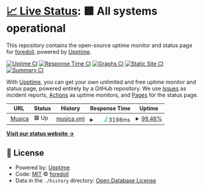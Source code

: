 # [📈 Live Status](https://foredoll.github.io/stuff): <!--live status--> **🟩 All systems operational**

This repository contains the open-source uptime monitor and status page for [foredoll](https://foredoll.github.io/stuff), powered by [Upptime](https://github.com/upptime/upptime).

[![Uptime CI](https://github.com/foredoll/stuff/workflows/Uptime%20CI/badge.svg)](https://github.com/foredoll/stuff/actions?query=workflow%3A%22Uptime+CI%22)
[![Response Time CI](https://github.com/foredoll/stuff/workflows/Response%20Time%20CI/badge.svg)](https://github.com/foredoll/stuff/actions?query=workflow%3A%22Response+Time+CI%22)
[![Graphs CI](https://github.com/foredoll/stuff/workflows/Graphs%20CI/badge.svg)](https://github.com/foredoll/stuff/actions?query=workflow%3A%22Graphs+CI%22)
[![Static Site CI](https://github.com/foredoll/stuff/workflows/Static%20Site%20CI/badge.svg)](https://github.com/foredoll/stuff/actions?query=workflow%3A%22Static+Site+CI%22)
[![Summary CI](https://github.com/foredoll/stuff/workflows/Summary%20CI/badge.svg)](https://github.com/foredoll/stuff/actions?query=workflow%3A%22Summary+CI%22)

With [Upptime](https://upptime.js.org), you can get your own unlimited and free uptime monitor and status page, powered entirely by a GitHub repository. We use [Issues](https://github.com/foredoll/stuff/issues) as incident reports, [Actions](https://github.com/foredoll/stuff/actions) as uptime monitors, and [Pages](https://foredoll.github.io/stuff) for the status page.

<!--start: status pages-->
<!-- This summary is generated by Upptime (https://github.com/upptime/upptime) -->
<!-- Do not edit this manually, your changes will be overwritten -->
<!-- prettier-ignore -->
| URL | Status | History | Response Time | Uptime |
| --- | ------ | ------- | ------------- | ------ |
| <img alt="" src="https://favicons.githubusercontent.com/fantasticdiscordbot.glitch.me" height="13"> [Musica](https://fantasticdiscordbot.glitch.me) | 🟩 Up | [musica.yml](https://github.com/foredoll/stuff/commits/HEAD/history/musica.yml) | <details><summary><img alt="Response time graph" src="./graphs/musica/response-time-week.png" height="20"> 3198ms</summary><br><a href="https://foredoll.github.io/stuff/history/musica"><img alt="Response time 3198" src="https://img.shields.io/endpoint?url=https%3A%2F%2Fraw.githubusercontent.com%2Fforedoll%2Fstuff%2FHEAD%2Fapi%2Fmusica%2Fresponse-time.json"></a><br><a href="https://foredoll.github.io/stuff/history/musica"><img alt="24-hour response time 6267" src="https://img.shields.io/endpoint?url=https%3A%2F%2Fraw.githubusercontent.com%2Fforedoll%2Fstuff%2FHEAD%2Fapi%2Fmusica%2Fresponse-time-day.json"></a><br><a href="https://foredoll.github.io/stuff/history/musica"><img alt="7-day response time 3198" src="https://img.shields.io/endpoint?url=https%3A%2F%2Fraw.githubusercontent.com%2Fforedoll%2Fstuff%2FHEAD%2Fapi%2Fmusica%2Fresponse-time-week.json"></a><br><a href="https://foredoll.github.io/stuff/history/musica"><img alt="30-day response time 3198" src="https://img.shields.io/endpoint?url=https%3A%2F%2Fraw.githubusercontent.com%2Fforedoll%2Fstuff%2FHEAD%2Fapi%2Fmusica%2Fresponse-time-month.json"></a><br><a href="https://foredoll.github.io/stuff/history/musica"><img alt="1-year response time 3198" src="https://img.shields.io/endpoint?url=https%3A%2F%2Fraw.githubusercontent.com%2Fforedoll%2Fstuff%2FHEAD%2Fapi%2Fmusica%2Fresponse-time-year.json"></a></details> | <details><summary><a href="https://foredoll.github.io/stuff/history/musica">99.46%</a></summary><a href="https://foredoll.github.io/stuff/history/musica"><img alt="All-time uptime 99.46%" src="https://img.shields.io/endpoint?url=https%3A%2F%2Fraw.githubusercontent.com%2Fforedoll%2Fstuff%2FHEAD%2Fapi%2Fmusica%2Fuptime.json"></a><br><a href="https://foredoll.github.io/stuff/history/musica"><img alt="24-hour uptime 98.59%" src="https://img.shields.io/endpoint?url=https%3A%2F%2Fraw.githubusercontent.com%2Fforedoll%2Fstuff%2FHEAD%2Fapi%2Fmusica%2Fuptime-day.json"></a><br><a href="https://foredoll.github.io/stuff/history/musica"><img alt="7-day uptime 99.46%" src="https://img.shields.io/endpoint?url=https%3A%2F%2Fraw.githubusercontent.com%2Fforedoll%2Fstuff%2FHEAD%2Fapi%2Fmusica%2Fuptime-week.json"></a><br><a href="https://foredoll.github.io/stuff/history/musica"><img alt="30-day uptime 99.46%" src="https://img.shields.io/endpoint?url=https%3A%2F%2Fraw.githubusercontent.com%2Fforedoll%2Fstuff%2FHEAD%2Fapi%2Fmusica%2Fuptime-month.json"></a><br><a href="https://foredoll.github.io/stuff/history/musica"><img alt="1-year uptime 99.46%" src="https://img.shields.io/endpoint?url=https%3A%2F%2Fraw.githubusercontent.com%2Fforedoll%2Fstuff%2FHEAD%2Fapi%2Fmusica%2Fuptime-year.json"></a></details>

<!--end: status pages-->

[**Visit our status website →**](https://foredoll.github.io/stuff)

## 📄 License

- Powered by: [Upptime](https://github.com/upptime/upptime)
- Code: [MIT](./LICENSE) © [foredoll](https://foredoll.github.io/stuff)
- Data in the `./history` directory: [Open Database License](https://opendatacommons.org/licenses/odbl/1-0/)
